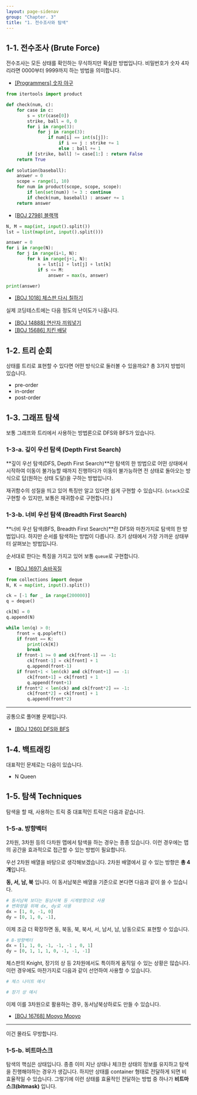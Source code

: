 ```yaml
---
layout: page-sidenav
group: "Chapter. 3"
title: "1. 전수조사와 탐색"
---
```


## 1-1. 전수조사 (Brute Force)

전수조사는 모든 상태를 확인하는 무식하지만 확실한 방법입니다. 비밀번호가 숫자 4자리라면 0000부터 9999까지 하는 방법을 의미합니다.

- [[Programmers] 숫자 야구](https://programmers.co.kr/learn/courses/30/lessons/42841)

``` py
from itertools import product

def check(num, c):
    for case in c:
        s = str(case[0])
        strike, ball = 0, 0
        for i in range(3):
            for j in range(3):
                if num[i] == int(s[j]):
                    if i == j : strike += 1
                    else : ball += 1
        if [strike, ball] != case[1:] : return False          
    return True
    
def solution(baseball):
    answer = 0
    scope = range(1, 10)
    for num in product(scope, scope, scope):
        if len(set(num)) != 3 : continue
        if check(num, baseball) : answer += 1
    return answer
```

- [[BOJ 2798] 블랙잭](https://www.acmicpc.net/problem/2798)

``` py
N, M = map(int, input().split())
lst = list(map(int, input().split()))

answer = 0
for i in range(N):
    for j in range(i+1, N):
        for k in range(j+1, N):
            s = lst[i] + lst[j] + lst[k]
            if s <= M:
                answer = max(s, answer)

print(answer)
```

- [[BOJ 1018] 체스판 다시 칠하기](https://www.acmicpc.net/problem/1018)

실제 코딩테스트에는 다음 정도의 난이도가 나옵니다.

- [[BOJ 14888] 연산자 끼워넣기](https://www.acmicpc.net/problem/14888) 
- [[BOJ 15686] 치킨 배달](https://www.acmicpc.net/problem/15686)


## 1-2. 트리 순회

상태를 트리로 표현할 수 있다면 어떤 방식으로 둘러볼 수 있을까요? 총 3가지 방법이 있습니다.

- pre-order
- in-order
- post-order

## 1-3. 그래프 탐색

보통 그래프와 트리에서 사용하는 방법론으로 DFS와 BFS가 있습니다.

### 1-3-a. 깊이 우선 탐색 (Depth First Search)

**깊이 우선 탐색(DFS, Depth First Search)**란 탐색의 한 방법으로 어떤 상태에서 시작하여 이동이 불가능할 때까지 진행하다가 이동이 불가능하면 전 상태로 돌아오는 방식으로 답(원하는 상태 도달)을 구하는 방법입니다.

재귀함수의 성질을 띄고 있어 특징만 알고 있다면 쉽게 구현할 수 있습니다. (`stack`으로 구현할 수 있지만, 보통은 재귀함수로 구현합니다.)

### 1-3-b. 너비 우선 탐색 (Breadth First Search)

**너비 우선 탐색(BFS, Breadth First Search)**란 DFS와 마찬가지로 탐색의 한 방법입니다. 하지만 순서를 탐색하는 방법이 다릅니다. 초기 상태에서 가장 가까운 상태부터 살펴보는 방법입니다.

순서대로 한다는 특징을 가지고 있어 보통 `queue`로 구현합니다.

- [[BOJ 1697] 숨바꼭질](https://www.acmicpc.net/problem/1697)

``` py
from collections import deque
N, K = map(int, input().split())

ck = [-1 for _ in range(200000)]
q = deque()

ck[N] = 0
q.append(N)

while len(q) > 0:
    front = q.popleft()
    if front == K:
        print(ck[K])
        break
    if front-1 >= 0 and ck[front-1] == -1:
        ck[front-1] = ck[front] + 1
        q.append(front-1)
    if front+1 < len(ck) and ck[front+1] == -1:
        ck[front+1] = ck[front] + 1
        q.append(front+1)
    if front*2 < len(ck) and ck[front*2] == -1:
        ck[front*2] = ck[front] + 1
        q.append(front*2)
```

---

공통으로 풀어볼 문제입니다.

- [[BOJ 1260] DFS와 BFS](https://www.acmicpc.net/problem/1260)


## 1-4. 백트래킹

대표적인 문제로는 다음이 있습니다.

- N Queen

## 1-5. 탐색 Techniques

탐색을 할 때, 사용하는 트릭 중 대표적인 트릭은 다음과 같습니다.

### 1-5-a. 방향벡터

2차원, 3차원 등의 다차원 맵에서 탐색을 하는 경우는 종종 있습니다.
이런 경우에는 맵의 공간을 효과적으로 접근할 수 있는 방법이 필요합니다.

우선 2차원 배열을 바탕으로 생각해보겠습니다. 2차원 배열에서 갈 수 있는 방향은 **총 4개**입니다.

**동, 서, 남, 북** 입니다. 이 동서남북은 배열을 기준으로 본다면 다음과 같이 쓸 수 있습니다.

``` python
# 동서남북 보다는 동남서북 등 시계방향으로 사용
# 변화량을 위해 dx, dy로 사용
dx = [1, 0, -1, 0]
dy = [0, 1, 0, -1], 
```

이제 조금 더 확장하면 동, 북동, 북, 북서, 서, 남서, 남, 남동으로도 표현할 수 있습니다.

``` python
# 8-방향벡터
dx = [1, 1, 0, -1, -1, -1 , 0, 1]
dy = [0, 1, 1, 1, 0, -1, -1, -1]
```

체스판의 Knight, 장기의 상 등 2차원에서도 특이하게 움직일 수 있는 상황은 많습니다. 이런 경우에도 마찬가지로 다음과 같이 선언하여 사용할 수 있습니다.

``` python
# 체스 나이트 예시

# 장기 상 예시
```

이제 이를 3차원으로 활용하는 경우, 동서남북상하로도 만들 수 있습니다.

- [[BOJ 16768] Mooyo Mooyo](https://acmicpc.net/problem/16768)

---

이건 몰라도 무방합니다.

### 1-5-b. 비트마스크

탐색의 핵심은 상태입니다. 종종 이미 지난 상태나 체크한 상태의 정보를 유지하고 탐색을 진행해야하는 경우가 생깁니다.
하지만 상태를 container 형태로 전달하게 되면 비효율적일 수 있습니다. 그렇기에 이런 상태를 효율적인 전달하는 방법 중 하나가 **비트마스크(bitmask)** 입니다.
